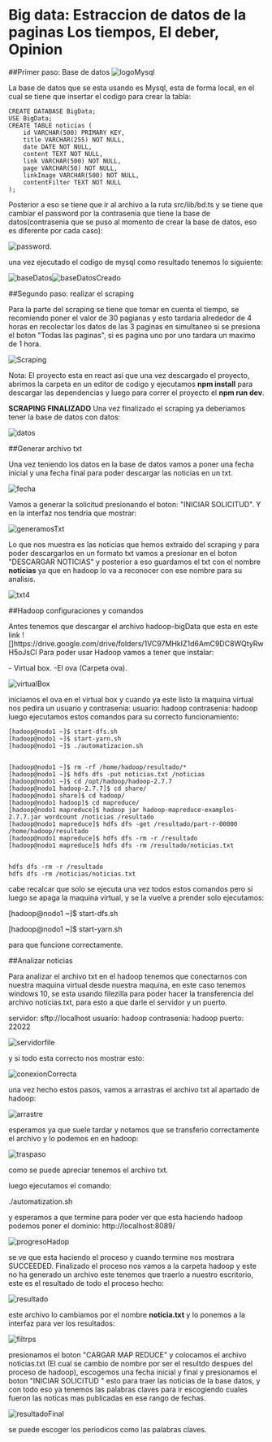 # Big data: Estraccion de datos de la paginas Los tiempos, El deber, Opinion 
##Primer paso: Base de datos
![logoMysql](https://github.com/RichardAgr/Big-Data/assets/136004365/c70f40ac-3e19-4f3d-905f-139593d20f00)
<p>
La base de datos que se esta usando es Mysql, esta de forma local, en el cual se tiene que insertar el codigo para crear la tabla:
</p>

```
CREATE DATABASE BigData;
USE BigData;
CREATE TABLE noticias (
    id VARCHAR(500) PRIMARY KEY,
    title VARCHAR(255) NOT NULL,
    date DATE NOT NULL,
    content TEXT NOT NULL,
    link VARCHAR(500) NOT NULL,
    page VARCHAR(50) NOT NULL,
    linkImage VARCHAR(500) NOT NULL,
    contentFilter TEXT NOT NULL
);
```

<p>
Posterior a eso se tiene que ir al archivo a la ruta src/lib/bd.ts y se tiene que cambiar el password por la contrasenia que tiene la base de datos(contrasenia que se puso al momento de crear la base de datos, eso es diferente por cada caso):

![password](https://github.com/RichardAgr/Big-Data/assets/136004365/1f2595bc-2ec8-49e1-b08f-d1c960e4e396).

una vez ejecutado el codigo de mysql como resultado tenemos lo siguiente:

![baseDatos](https://github.com/RichardAgr/Big-Data/assets/136004365/5cf11857-4329-42d2-a6f0-3b0e12142771)![baseDatosCreado](https://github.com/RichardAgr/Big-Data/assets/136004365/03447e1e-b3d8-4807-814a-9d40d568d464)
</p>

##Segundo paso: realizar el scraping
<p>
Para la parte del scraping se tiene que tomar en cuenta el tiempo, se recomiendo poner el valor de 30 pagianas y esto tardaria alrededor de 4 horas en recolectar los datos de las 3 paginas en simultaneo si se presiona el boton "Todas las  paginas", si es pagina uno por uno tardara un maximo de 1 hora.

![Scraping](https://github.com/RichardAgr/Big-Data/assets/136004365/74e1275e-709b-44db-a104-97f265f55854)

Nota: El proyecto esta en react asi que una vez descargado el proyecto, abrimos la carpeta en un editor de codigo y ejecutamos **npm install** para descargar las dependencias y luego para correr el proyecto el **npm run dev**.

**SCRAPING FINALIZADO**
Una vez finalizado el scraping ya deberiamos tener la base de datos con datos:

![datos](https://github.com/RichardAgr/Big-Data/assets/136004365/1394158e-3332-489b-889a-f6ef29a6d5bd)
</p>


##Generar archivo txt


<p>
Una vez teniendo los datos en la base de datos vamos a poner una fecha inicial y una fecha final para poder descargar las noticias en un txt.

![fecha](https://github.com/RichardAgr/Big-Data/assets/136004365/da443c88-e586-40ad-a9e5-fec2cd9027e5)

Vamos a generar la solicitud presionando el boton: "INICIAR SOLICITUD".
Y en la interfaz nos tendria que mostrar:

![generamosTxt](https://github.com/RichardAgr/Big-Data/assets/136004365/8e2909ce-c0e4-4d72-a78d-83ea64d16c72)

Lo que nos muestra es las noticias que hemos extraido del scraping y para poder descargarlos en un formato txt vamos a presionar en el boton "DESCARGAR NOTICIAS" y posterior a eso guardamos el txt con el nombre **noticias** ya que en hadoop lo va a reconocer con ese nombre para su analisis.

![txt4](https://github.com/RichardAgr/Big-Data/assets/136004365/25e8f7c6-d6fe-4a78-8b91-35e218a39dde)
</p>


##Hadoop configuraciones y comandos


<p>
    Antes tenemos que descargar el archivo hadoop-bigData que esta en este link ![]https://drive.google.com/drive/folders/1VC97MHkIZ1d6AmC9DC8WQtyRwH5oJsCl
Para poder usar Hadoop vamos a tener que instalar:
</p>
- Virtual box.
-El ova (Carpeta ova).

![virtualBox](https://github.com/RichardAgr/Big-Data/assets/136004365/50413ff5-a5bb-4c1f-94ef-7168f57bb300)

<p>
iniciamos el ova en el virtual box y cuando ya este listo la maquina virtual nos pedira un usuario y contrasenia:
usuario: hadoop
contrasenia: hadoop
luego ejecutamos estos comandos para su correcto funcionamiento:
</p>

```
[hadoop@nodo1 ~]$ start-dfs.sh
[hadoop@nodo1 ~]$ start-yarn.sh
[hadoop@nodo1 ~]$ ./automatizacion.sh 


[hadoop@nodo1 ~]$ rm -rf /home/hadoop/resultado/*
[hadoop@nodo1 ~]$ hdfs dfs -put noticias.txt /noticias
[hadoop@nodo1 ~]$ cd /opt/hadoop/hadoop-2.7.7
[hadoop@nodo1 hadoop-2.7.7]$ cd share/
[hadoop@nodo1 share]$ cd hadoop/
[hadoop@nodo1 hadoop]$ cd mapreduce/
[hadoop@nodo1 mapreduce]$ hadoop jar hadoop-mapreduce-examples-2.7.7.jar wordcount /noticias /resultado
[hadoop@nodo1 mapreduce]$ hdfs dfs -get /resultado/part-r-00000 /home/hadoop/resultado
[hadoop@nodo1 mapreduce]$ hdfs dfs -rm -r /resultado
[hadoop@nodo1 mapreduce]$ hdfs dfs -rm /resultado/noticias.txt


hdfs dfs -rm -r /resultado
hdfs dfs -rm /noticias/noticias.txt
```
<p>
cabe recalcar que solo se ejecuta una vez todos estos comandos pero si luego se apaga la maquina virtual, y se la vuelve a prender solo ejecutamos:

[hadoop@nodo1 ~]$ start-dfs.sh

[hadoop@nodo1 ~]$ start-yarn.sh

para que funcione correctamente.
</p>

##Analizar noticias

<p>
Para analizar el archivo txt en el hadoop tenemos que conectarnos con nuestra maquina virtual desde nuestra maquina, en este caso tenemos windows 10, se esta usando filezilla para poder hacer la transferencia del archivo noticias.txt, para esto a que darle el servidor y un puerto.

servidor: sftp://localhost
usuario: hadoop
contrasenia: hadoop
puerto: 22022

![servidorfile](https://github.com/RichardAgr/Big-Data/assets/136004365/b4953613-cdc5-434b-9703-30fae8bce20e)

y si todo esta correcto nos mostrar esto:

![conexionCorrecta](https://github.com/RichardAgr/Big-Data/assets/136004365/6e8c2124-c399-4d6c-87a0-31b15ff25d15)

una vez hecho estos pasos, vamos a arrastras el archivo txt al apartado de hadoop:

![arrastre](https://github.com/RichardAgr/Big-Data/assets/136004365/94ec9632-bf65-4fe9-a5e0-046711ad2376)

esperamos ya que suele tardar y notamos que se transferio correctamente el archivo y lo podemos en en hadoop:

![traspaso](https://github.com/RichardAgr/Big-Data/assets/136004365/de3abd2a-f6a9-4e6f-be4d-e844890bf3be)

como se puede apreciar tenemos el archivo txt.

luego ejecutamos el comando:

./automatization.sh

y esperamos a que termine
para poder ver que esta haciendo hadoop podemos poner el dominio:
http://localhost:8089/	

![progresoHadop](https://github.com/RichardAgr/Big-Data/assets/136004365/66a32160-2167-4a66-9694-4b693eb148b9)

se ve que esta haciendo el proceso y cuando termine nos mostrara SUCCEEDED.
Finalizado el proceso nos vamos a la carpeta hadoop y este no ha generado un archivo este tenemos que traerlo a nuestro escritorio, este es el resultado de todo el proceso hecho:

![resultado](https://github.com/RichardAgr/Big-Data/assets/136004365/850c2d2c-e427-4bbc-8ece-f0907d19595a)

este archivo lo cambiamos por el nombre **noticia.txt** y lo ponemos a la interfaz para ver los resultados:

![filtrps](https://github.com/RichardAgr/Big-Data/assets/136004365/95fbd946-7695-4eac-8a64-2462f0e4c05b)

presionamos el boton "CARGAR MAP REDUCE" y colocamos el archivo noticias.txt (El cual se cambio de nombre por ser el resultdo despues del proceso de hadoop), escogemos una fecha inicial y final y presionamos el boton "INICIAR SOLICITUD " esto para traer las noticias de la base datos, y con todo eso ya tenemos las palabras claves para ir escogiendo cuales fueron las noticas mas publicadas en ese rango de fechas. 

![resultadoFinal](https://github.com/RichardAgr/Big-Data/assets/136004365/eb8478c7-7f08-4649-95a7-f2a4ec158647)

se puede escoger los periodicos como las palabras claves.
</p>
